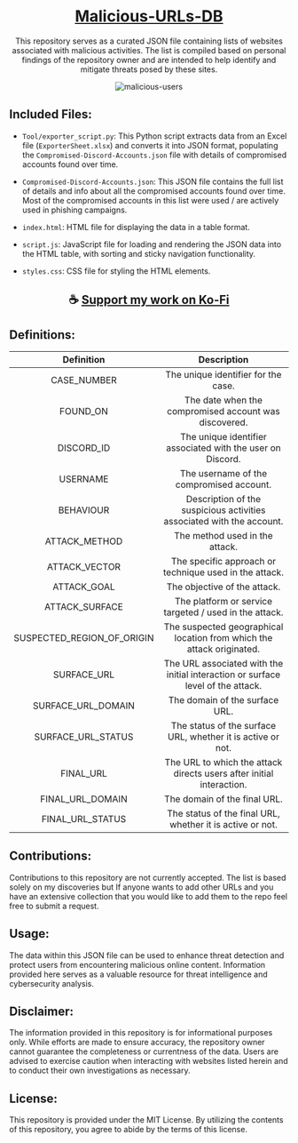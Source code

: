 
<div align="center">

# [Malicious-URLs-DB](https://thatsinewave.github.io/Malicious-URLs-DB/)

This repository serves as a curated JSON file containing lists of websites associated with malicious activities. 
The list is compiled based on personal findings of the repository owner and are intended to help identify and mitigate threats posed by these sites.

![malicious-users](https://github.com/ThatSINEWAVE/Malicious-URLs-DB/assets/133239148/31fb42fc-35ef-4d00-bf27-636e18c6f7b7)

</div>

## Included Files:

- `Tool/exporter_script.py`: This Python script extracts data from an Excel file (`ExporterSheet.xlsx`) and converts it into JSON format, populating the `Compromised-Discord-Accounts.json` file with details of compromised accounts found over time.

- `Compromised-Discord-Accounts.json`: This JSON file contains the full list of details and info about all the compromised accounts found over time. Most of the compromised accounts in this list were used / are actively used in phishing campaigns.

- `index.html`: HTML file for displaying the data in a table format.
  
- `script.js`: JavaScript file for loading and rendering the JSON data into the HTML table, with sorting and sticky navigation functionality.
  
- `styles.css`: CSS file for styling the HTML elements.

<div align="center">

## ☕ [Support my work on Ko-Fi](https://ko-fi.com/thatsinewave)

</div>

## Definitions:

<div align="center">

|            **Definition**            |                              **Description**                             |
|:-----------------------------------:|:-----------------------------------------------------------------------:|
|          CASE_NUMBER            |                 The unique identifier for the case.                |
|              FOUND_ON                |           The date when the compromised account was discovered.          |
|             DISCORD_ID             |           The unique identifier associated with the user on Discord.          |
|              USERNAME              |                 The username of the compromised account.                |
|             BEHAVIOUR             |        Description of the suspicious activities associated with the account.       |
|          ATTACK_METHOD        |             The method used in the attack.             |
|          ATTACK_VECTOR          |     The specific approach or technique used in the attack.     |
|           ATTACK_GOAL           |          The objective of the attack.         |
|        ATTACK_SURFACE        |           The platform or service targeted / used in the attack.           |
| SUSPECTED_REGION_OF_ORIGIN | The suspected geographical location from which the attack originated. |
|            SURFACE_URL            |      The URL associated with the initial interaction or surface level of the attack.      |
|      SURFACE_URL_DOMAIN     |                    The domain of the surface URL.                    |
|    SURFACE_URL_STATUS     |      The status of the surface URL, whether it is active or not.      |
|              FINAL_URL               |       The URL to which the attack directs users after initial interaction.       |
|        FINAL_URL_DOMAIN         |                    The domain of the final URL.                    |
|      FINAL_URL_STATUS      |        The status of the final URL, whether it is active or not.        |

</div>

## Contributions:

Contributions to this repository are not currently accepted. 
The list is based solely on my discoveries but If anyone wants to add other URLs and you have an extensive collection that you would like to add them to the repo feel free to submit a request.

## Usage:

The data within this JSON file can be used to enhance threat detection and protect users from encountering malicious online content. 
Information provided here serves as a valuable resource for threat intelligence and cybersecurity analysis.

## Disclaimer:

The information provided in this repository is for informational purposes only. 
While efforts are made to ensure accuracy, the repository owner cannot guarantee the completeness or currentness of the data. 
Users are advised to exercise caution when interacting with websites listed herein and to conduct their own investigations as necessary.

## License:

This repository is provided under the MIT License. 
By utilizing the contents of this repository, you agree to abide by the terms of this license.
